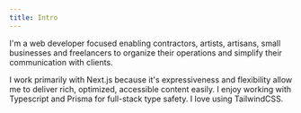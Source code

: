 ```yaml
---
title: Intro
---
```


I'm a web developer focused enabling contractors, artists, artisans, small businesses and freelancers to organize their operations and simplify their communication with clients.

I work primarily with Next.js because it's expressiveness and flexibility allow me to deliver rich, optimized, accessible content easily. I enjoy working with Typescript and Prisma for full-stack type safety. I love using TailwindCSS.
